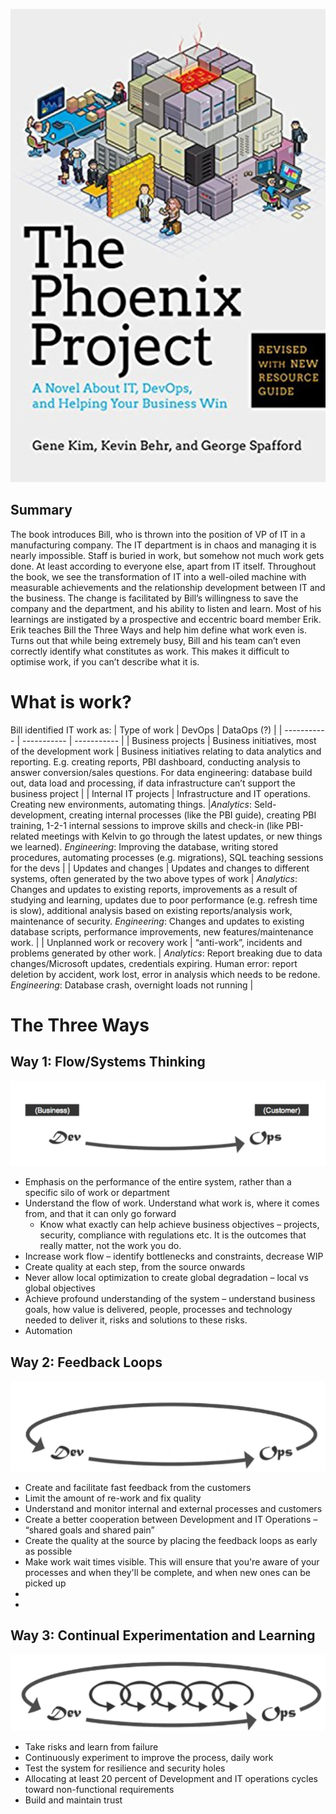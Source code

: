 ![alt text](https://github.com/gz97/books-read/blob/main/Images/image.png)

## Summary
The book introduces Bill, who is thrown into the position of VP of IT in a manufacturing company. The IT department is in chaos and managing it is nearly impossible. Staff is buried in work, but somehow not much work gets done. At least according to everyone else, apart from IT itself. 
Throughout the book, we see the transformation of IT into a well-oiled machine with measurable achievements and the relationship development between IT and the business. The change is facilitated by Bill’s willingness to save the company and the department, and his ability to listen and learn. Most of his learnings are instigated by a prospective and eccentric board member Erik.
Erik teaches Bill the Three Ways and help him define what work even is. Turns out that while being extremely busy, Bill and his team can’t even correctly identify what constitutes as work. This makes it difficult to optimise work, if you can’t describe what it is.

# What is work?
Bill identified IT work as:
| Type of work | DevOps | DataOps (?) |
| ----------- | ----------- | ----------- | 
| Business projects      | Business initiatives, most of the development work       | Business initiatives relating to data analytics and reporting. E.g. creating reports, PBI dashboard, conducting analysis to answer conversion/sales questions. For data engineering: database build out, data load and processing, if data infrastructure can’t support the business project |
| Internal IT projects   | Infrastructure and IT operations. Creating new environments, automating things.        |*Analytics*: Seld-development, creating internal processes (like the PBI guide), creating PBI training, 1-2-1 internal sessions to improve skills and check-in (like PBI-related meetings with Kelvin to go through the latest updates, or new things we learned). *Engineering*: Improving the database, writing stored procedures, automating processes (e.g.  migrations), SQL teaching sessions for the devs | 
| Updates and changes | Updates and changes to different systems, often generated by the two above types of work | *Analytics*: Changes and updates to existing reports, improvements as a result of studying and learning, updates due to poor performance (e.g. refresh time is slow), additional analysis based on existing reports/analysis work, maintenance of security. *Engineering*: Changes and updates to existing database scripts, performance improvements, new features/maintenance work. |
| Unplanned work or recovery work | “anti-work”, incidents and problems generated by other work. | *Analytics*: Report breaking due to data changes/Microsoft updates, credentials expiring. Human error: report deletion by accident, work lost, error in analysis which needs to be redone. *Engineering*: Database crash, overnight loads not running | 

# The Three Ways
## Way 1: Flow/Systems Thinking 

![alt text](https://github.com/gz97/books-read/blob/main/Images/image-1.png)

-	Emphasis on the performance of the entire system, rather than a specific silo of work or department
-	Understand the flow of work. Understand what work is, where it comes from, and that it can only go forward
    - Know what exactly can help achieve business objectives – projects, security, compliance with regulations etc. It is the outcomes that really matter, not the work you do.
-	Increase work flow – identify bottlenecks and constraints, decrease WIP
-	Create quality at each step, from the source onwards
-	Never allow local optimization to create global degradation – local vs global objectives
-	Achieve profound understanding of the system – understand business goals, how value is delivered, people, processes and technology needed to deliver it, risks and solutions to these risks.
-	Automation

## Way 2: Feedback Loops
![alt text](https://github.com/gz97/books-read/blob/main/Images/image-2.png)

- Create and facilitate fast feedback from the customers
- Limit the amount of re-work and fix quality
- Understand and monitor internal and external processes and customers
- Create a better cooperation between Development and IT Operations – “shared goals and shared pain”
- Create the quality at the source by placing the feedback loops as early as possible
- Make work wait times visible. This will ensure that you're aware of your processes and when they'll be complete, and when new ones can be picked up
- 
- 

## Way 3: Continual Experimentation and Learning
![alt text](https://github.com/gz97/books-read/blob/main/Images/image-3.png)

- Take risks and learn from failure
- Continuously experiment to improve the process, daily work
- Test the system for resilience and security holes
- Allocating at least 20 percent of Development and IT operations cycles toward non-functional requirements
- Build and maintain trust
